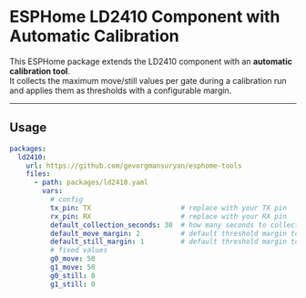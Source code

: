 # ESPHome LD2410 Component with Automatic Calibration

This ESPHome package extends the LD2410 component with an **automatic calibration tool**.  
It collects the maximum move/still values per gate during a calibration run and applies them as thresholds with a configurable margin.

---

## Usage

```yaml
packages:
  ld2410:
    url: https://github.com/gevorgmansuryan/esphome-tools
    files:
      - path: packages/ld2410.yaml
        vars:
          # config
          tx_pin: TX                      # replace with your TX pin
          rx_pin: RX                      # replace with your RX pin
          default_collection_seconds: 30  # how many seconds to collect calibration data
          default_move_margin: 2          # default threshold margin to add on top of maxima
          default_still_margin: 1         # default threshold margin to add on top of maxima
          # fixed values
          g0_move: 50
          g1_move: 50
          g0_still: 0
          g1_still: 0
```
